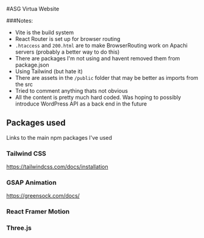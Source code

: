 #ASG Virtua Website

###Notes:

- Vite is the build system
- React Router is set up for browser routing
- `.htaccess` and `200.html` are to make BrowserRouting work on Apachi servers (probably a better way to do this)
- There are packages I'm not using and havent removed them from package.json
- Using Tailwind (but hate it)
- There are assets in the `/public` folder that may be better as imports from the src
- Tried to comment anything thats not obvious
- All the content is pretty much hard coded. Was hoping to possibly introduce WordPress API as a back end in the future

## Packages used

Links to the main npm packages I've used

### Tailwind CSS

https://tailwindcss.com/docs/installation

### GSAP Animation

https://greensock.com/docs/

### React Framer Motion

### Three.js
